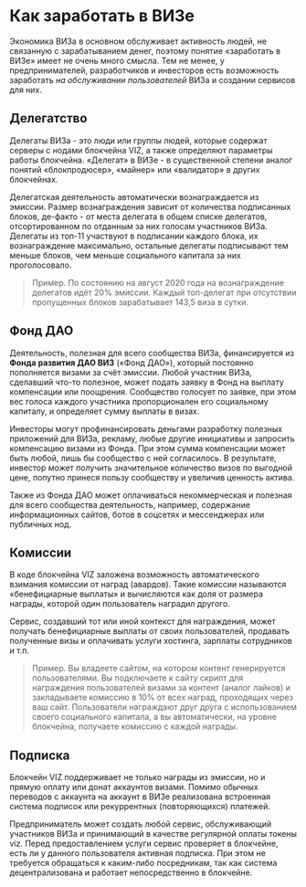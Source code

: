 # Как заработать в ВИЗе

Экономика ВИЗа в основном обслуживает активность людей, не связанную с зарабатыванием денег, поэтому понятие «заработать в ВИЗе» имеет не очень много смысла. Тем не менее, у предпринимателей, разработчиков и инвесторов есть возможность заработать *на обслуживании пользователей* ВИЗа и создании сервисов для них.

## Делегатство

Делегаты ВИЗа - это люди или группы людей, которые содержат серверы с нодами блокчейна VIZ, а также определяют параметры работы блокчейна. «Делегат» в ВИЗе - в существенной степени аналог понятий «блокпродюсер», «майнер» или «валидатор» в других блокчейнах.

Делегатская деятельность автоматически вознаграждается из эмиссии. Размер вознаграждения зависит от количества подписанных блоков, де-факто - от места делегата в общем списке делегатов, отсортированном по отданным за них голосам участников ВИЗа. Делегаты из топ-11 участвуют в подписании каждого блока, их вознаграждение максимально, остальные делегаты подписывают тем меньше блоков, чем меньше социального капитала за них проголосовало.

> Пример. По состоянию на август 2020 года на вознаграждение делегатов идёт 20% эмиссии. Каждый топ-делегат при отсутствии пропущенных блоков зарабатывает 143,5 виза в сутки.

## Фонд ДАО

Деятельность, полезная для всего сообщества ВИЗа, финансируется из **Фонда развития ДАО ВИЗ** («Фонд ДАО»), который постоянно пополняется визами за счёт эмиссии. Любой участник ВИЗа, сделавший что-то полезное, может подать заявку в Фонд на выплату компенсации или поощрения. Сообщество голосует по заявке, при этом вес голоса каждого участника пропорционален его социальному капиталу, и определяет сумму выплаты в визах.

Инвесторы могут профинансировать деньгами разработку полезных приложений для ВИЗа, рекламу, любые другие инициативы и запросить компенсацию визами из Фонда. При этом сумма компенсации может быть любой, лишь бы сообщество с ней согласилось. В результате, инвестор может получить значительное количество визов по выгодной цене, попутно принеся пользу сообществу и увеличив ценность актива.

Также из Фонда ДАО может оплачиваться некоммерческая и полезная для всего сообщества деятельность, например, содержание информационных сайтов, ботов в соцсетях и мессенджерах или публичных нод.

## Комиссии

В коде блокчейна VIZ заложена возможность автоматического взимания комиссии от наград (авардов). Такие комиссии называются «бенефициарные выплаты» и вычисляются как доля от размера награды, которой один пользователь наградил другого.

Сервис, создавший тот или иной контекст для награждения, может получать бенефициарные выплаты от своих пользователей, продавать полученные визы и оплачивать услуги хостинга, зарплаты сотрудников и т.п.

> Пример. Вы владеете сайтом, на котором контент генерируется пользователями. Вы подключаете к сайту скрипт для награждения пользователей визами за контент (аналог лайков) и закладываете комиссию в 10% от всех наград, проходящих через ваш сайт. Пользователи награждают друг друга с использованием своего социального капитала, а вы автоматически, на уровне блокчейна, получаете комиссию с каждой награды.

## Подписка

Блокчейн VIZ поддерживает не только награды из эмиссии, но и прямую оплату или донат аккаунтов визами. Помимо обычных переводов с аккаунта на аккаунт в ВИЗе реализована встроенная система подписок или рекуррентных (повторяющихся) платежей.

Предприниматель может создать любой сервис, обслуживающий участников ВИЗа и принимающий в качестве регулярной оплаты токены viz. Перед предоставлением услуги сервис проверяет в блокчейне, есть ли у данного пользователя активная подписка. При этом не требуется обращаться к каким-либо посредникам, так как система децентрализована и работает непосредственно в блокчейне.

